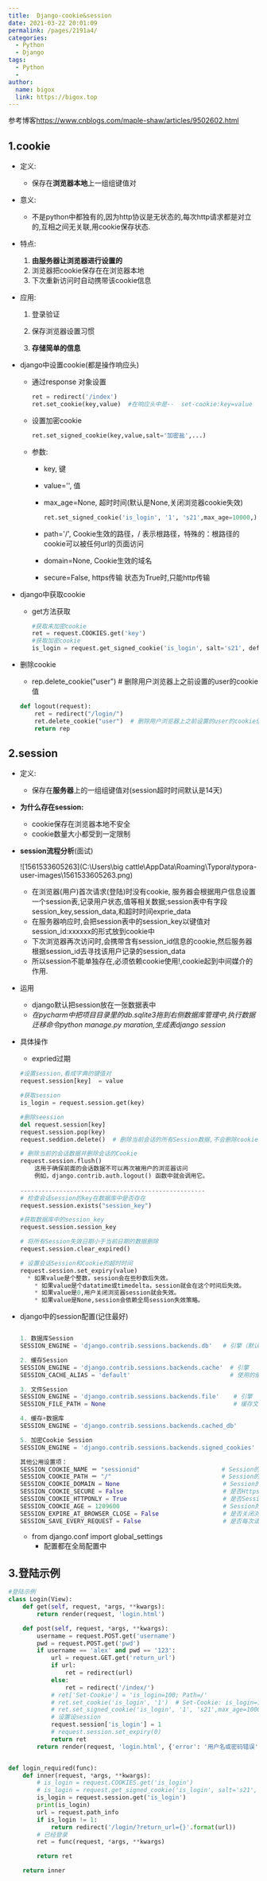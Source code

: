 ```yaml
---
title:  Django-cookie&session 
date: 2021-03-22 20:01:09
permalink: /pages/2191a4/
categories:
  - Python
  - Django
tags:
  - Python
  - 
author: 
  name: bigox
  link: https://bigox.top
---
```

参考博客<https://www.cnblogs.com/maple-shaw/articles/9502602.html>

## 1.cookie

- 定义:
  
  - 保存在**浏览器本地**上一组组键值对
  
- 意义:
  
  - 不是python中都独有的,因为http协议是无状态的,每次http请求都是对立的,互相之间无关联,用cookie保存状态.
  
- 特点:
  1. **由服务器让浏览器进行设置的**
  2. 浏览器把cookie保存在在浏览器本地
  3. 下次重新访问时自动携带该cookie信息

- 应用:

  1. 登录验证  
  2. 保存浏览器设置习惯

  3. **存储简单的信息**
  
- django中设置cookie(都是操作响应头)

  - 通过response 对象设置

    ```python
    ret = redirect('/index')
    ret.set_cookie(key,value)  #在响应头中是--  set-cookie:key=value
    ```

  - 设置加密cookie

    ```python
    ret.set_signed_cookie(key,value,salt='加密盐',...)
    ```

  - 参数:

    - key, 键  

    - value='', 值 

    - max_age=None, 超时时间(默认是None,关闭浏览器cookie失效)

      ```python
      ret.set_signed_cookie('is_login', '1', 's21',max_age=10000,)
      ```

    - path='/', Cookie生效的路径，/ 表示根路径，特殊的：根路径的cookie可以被任何url的页面访问

    - domain=None, Cookie生效的域名

    - secure=False, https传输  状态为True时,只能http传输

- django中获取cookie

  - get方法获取

    ```python
    #获取未加密cookie
    ret = request.COOKIES.get('key')  
    #获取加密cookie
    is_login = request.get_signed_cookie('is_login', salt='s21', default='')
    ```

- 删除cookie

  - rep.delete_cookie("user")  # 删除用户浏览器上之前设置的user的cookie值

  ```python
  def logout(request):
      ret = redirect("/login/")
      ret.delete_cookie("user")  # 删除用户浏览器上之前设置的user的cookie值
      return rep
  ```

## 2.session

- 定义:
  
  - 保存在**服务器**上的一组组键值对(session超时时间默认是14天)
- **为什么存在session:**
  
  - cookie保存在浏览器本地不安全
  - cookie数量大小都受到一定限制
  
- **session流程分析**(面试)

  ![1561533605263](C:\Users\big cattle\AppData\Roaming\Typora\typora-user-images\1561533605263.png)

  - 在浏览器(用户)首次请求(登陆)时没有cookie, 服务器会根据用户信息设置一个session表,记录用户状态,值等相关数据;session表中有字段session_key,session_data,和超时时间exprie_data
  - 在服务器响应时,会把session表中的session_key以键值对session_id:xxxxxx的形式放到cookie中
  - 下次浏览器再次访问时,会携带含有session_id信息的cookie,然后服务器根据session_id去寻找该用户记录的session_data
  - 所以session不能单独存在,必须依赖cookie使用!,cookie起到中间媒介的作用.

- 运用
  - django默认把session放在一张数据表中
  - *在pycharm中把项目目录里的db.sqlite3拖到右侧数据库管理中,执行数据迁移命令python manage.py maration,生成表django session*

- 具体操作

  - expried过期

  ```python
  #设置session,看成字典的键值对
  request.session[key]  = value
  
  #获取session
  is_login = request.session.get(key)  
  
  #删除seession
  del request.session[key]
  request.session.pop(key)
  request.seddion.delete()  # 删除当前会话的所有Session数据,不会删除cookie
  
  # 删除当前的会话数据并删除会话的Cookie
  request.session.flush() 
      这用于确保前面的会话数据不可以再次被用户的浏览器访问
      例如，django.contrib.auth.logout() 函数中就会调用它。
      
  ----------------------------------------------------
  # 检查会话session的key在数据库中是否存在
  request.session.exists("session_key")
  
  #获取数据库中的session_key
  request.session.session_key
  
  # 将所有Session失效日期小于当前日期的数据删除
  request.session.clear_expired()
  
  # 设置会话Session和Cookie的超时时间
  request.session.set_expiry(value)
  	* 如果value是个整数，session会在些秒数后失效。
      * 如果value是个datatime或timedelta，session就会在这个时间后失效。
      * 如果value是0,用户关闭浏览器session就会失效。
      * 如果value是None,session会依赖全局session失效策略。
  ```

- django中的session配置(记住最好)

  ```python
  
  1. 数据库Session
  SESSION_ENGINE = 'django.contrib.sessions.backends.db'   # 引擎（默认）
  
  2. 缓存Session
  SESSION_ENGINE = 'django.contrib.sessions.backends.cache'  # 引擎
  SESSION_CACHE_ALIAS = 'default'                            # 使用的缓存别名（默认内存缓存，也可以是memcache），此处别名依赖缓存的设置
  
  3. 文件Session
  SESSION_ENGINE = 'django.contrib.sessions.backends.file'    # 引擎
  SESSION_FILE_PATH = None                                    # 缓存文件路径，如果为None，则使用tempfile模块获取一个临时地址tempfile.gettempdir() 
  
  4. 缓存+数据库
  SESSION_ENGINE = 'django.contrib.sessions.backends.cached_db'        # 引擎
  
  5. 加密Cookie Session
  SESSION_ENGINE = 'django.contrib.sessions.backends.signed_cookies'   # 引擎
  
  其他公用设置项：
  SESSION_COOKIE_NAME ＝ "sessionid"                       # Session的cookie保存在浏览器上时的key，即：sessionid＝随机字符串（默认）
  SESSION_COOKIE_PATH ＝ "/"                               # Session的cookie保存的路径（默认）
  SESSION_COOKIE_DOMAIN = None                             # Session的cookie保存的域名（默认）
  SESSION_COOKIE_SECURE = False                            # 是否Https传输cookie（默认）
  SESSION_COOKIE_HTTPONLY = True                           # 是否Session的cookie只支持http传输（默认）
  SESSION_COOKIE_AGE = 1209600                             # Session的cookie失效日期（2周）（默认）
  SESSION_EXPIRE_AT_BROWSER_CLOSE = False                  # 是否关闭浏览器使得Session过期（默认）
  SESSION_SAVE_EVERY_REQUEST = False                       # 是否每次请求都保存Session，默认修改之后才保存（默认）
  ```

  - from django.conf import global_settings
    - 配置都在全局配置中

## 3.登陆示例

```python
#登陆示例
class Login(View):
    def get(self, request, *args, **kwargs):
        return render(request, 'login.html')

    def post(self, request, *args, **kwargs):
        username = request.POST.get('username')
        pwd = request.POST.get('pwd')
        if username == 'alex' and pwd == '123':
            url = request.GET.get('return_url')
            if url:
                ret = redirect(url)
            else:
                ret = redirect('/index/')
            # ret['Set-Cookie'] = 'is_login=100; Path=/'
            # ret.set_cookie('is_login', '1')  # Set-Cookie: is_login=1; Path=/
            # ret.set_signed_cookie('is_login', '1', 's21',max_age=10000,)  # Set-Cookie: is_login=1; Path=/
            # 设置设session
            request.session['is_login'] = 1
            # request.session.set_expiry(0)
            return ret
        return render(request, 'login.html', {'error': '用户名或密码错误'})


def login_required(func):
    def inner(request, *args, **kwargs):
        # is_login = request.COOKIES.get('is_login')
        # is_login = request.get_signed_cookie('is_login', salt='s21', default='')
        is_login = request.session.get('is_login')
        print(is_login)
        url = request.path_info
        if is_login != 1:
            return redirect('/login/?return_url={}'.format(url))
        # 已经登录
        ret = func(request, *args, **kwargs)

        return ret

    return inner
```


